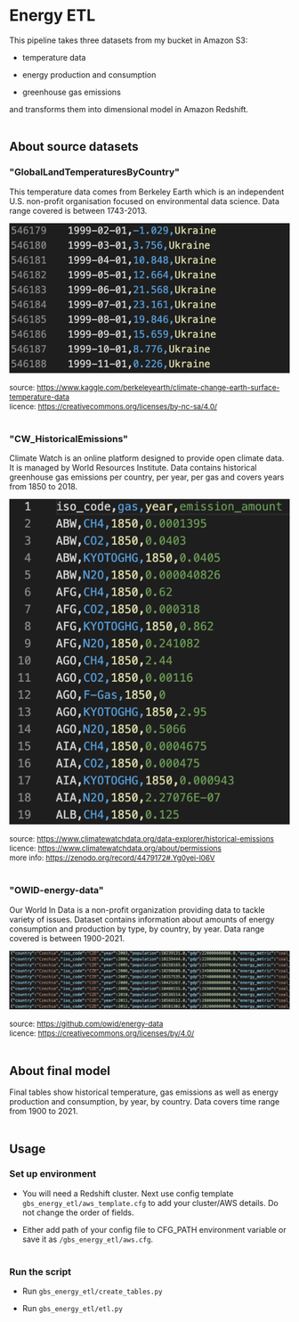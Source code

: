 # Energy ETL

This pipeline takes three datasets from my bucket in Amazon S3:</br>

- temperature data</br>

- energy production and consumption</br>

- greenhouse gas emissions</br>

and transforms them into dimensional model in Amazon Redshift.</br></br>

## About source datasets

### "GlobalLandTemperaturesByCountry"

This temperature data comes from Berkeley Earth which is an independent U.S. non-profit organisation focused on environmental data science. Data range covered is between 1743-2013.</br>

![temperature dataset sample](/img/temp.png)</br>

<font  size=2>source: https://www.kaggle.com/berkeleyearth/climate-change-earth-surface-temperature-data</font></br>
<font  size=2>licence: https://creativecommons.org/licenses/by-nc-sa/4.0/</font></br></br>

### "CW_HistoricalEmissions"

Climate Watch is an online platform designed to provide open climate data. It is managed by World Resources Institute. Data contains historical greenhouse gas emissions per country, per year, per gas and covers years from 1850 to 2018.</br>

![emissions dataset sample](/img/emissions.png)</br>

<font  size=2>source: https://www.climatewatchdata.org/data-explorer/historical-emissions</font></br>
<font  size=2>licence: https://www.climatewatchdata.org/about/permissions</font></br>
<font  size=2>more info: https://zenodo.org/record/4479172#.Yg0yei-l06V</font></br></br>

### "OWID-energy-data"

Our World In Data is a non-profit organization providing data to tackle variety of issues. Dataset contains information about amounts of energy consumption and production by type, by country, by year. Data range covered is between 1900-2021.</br>

![energy dataset sample](/img/energy.png)</br>

<font  size=2>source: https://github.com/owid/energy-data</font></br>
<font  size=2>licence: https://creativecommons.org/licenses/by/4.0/</font></br></br>

## About final model

Final tables show historical temperature, gas emissions as well as energy production and consumption,
by year, by country. Data covers time range from 1900 to 2021.</br></br>

## Usage

### Set up environment

- You will need a Redshift cluster. Next use config template `gbs_energy_etl/aws_template.cfg` to add your cluster/AWS details. Do not change the order of fields.</br>

- Either add path of your config file to CFG_PATH environment variable or save it as `/gbs_energy_etl/aws.cfg`.</br></br>

### Run the script

- Run `gbs_energy_etl/create_tables.py`

- Run `gbs_energy_etl/etl.py`